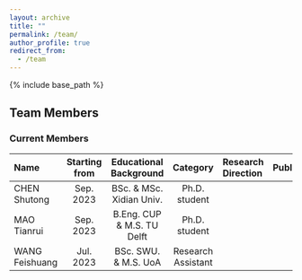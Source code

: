 ```yaml
---
layout: archive
title: ""
permalink: /team/
author_profile: true
redirect_from:
  - /team
---
```


{% include base_path %}

## Team Members

### Current Members

| Name         | Starting from  |  Educational Background       |  Category    |   Research Direction  |   Publications  |
|:--------------|:----------------:|:-------------------------------:|:--------------:|:-----------------------|:-----------------------|
| CHEN Shutong | Sep. 2023      | BSc. & MSc. Xidian Univ. | Ph.D. student |                       |                       |
| MAO Tianrui | Sep. 2023      | B.Eng. CUP & M.S. TU Delft| Ph.D. student |                       |                       |
| WANG Feishuang | Jul. 2023      | BSc. SWU. & M.S. UoA| Research Assistant |                       |                       |
